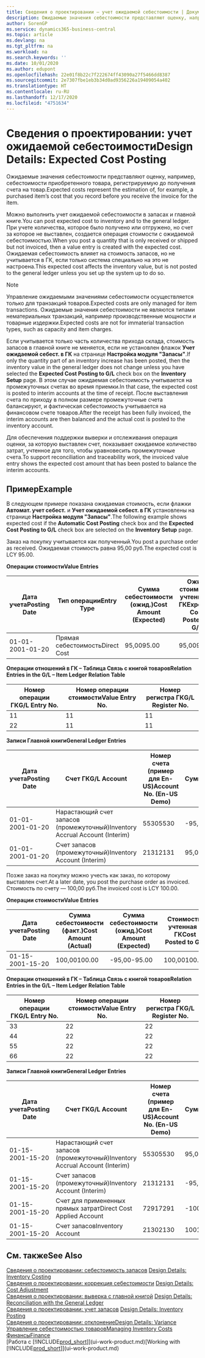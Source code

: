 ```yaml
---
title: Сведения о проектировании — учет ожидаемой себестоимости | Документация Майкрософт
description: Ожидаемые значения себестоимости представляют оценку, например, себестоимости приобретенного товара, регистрируемую до получения счета на товар.
author: SorenGP
ms.service: dynamics365-business-central
ms.topic: article
ms.devlang: na
ms.tgt_pltfrm: na
ms.workload: na
ms.search.keywords: ''
ms.date: 10/01/2020
ms.author: edupont
ms.openlocfilehash: 22e01f8b22c7f222674ff43090a27f5466dd8387
ms.sourcegitcommit: 2e7307fbe1eb3b34d0ad9356226a19409054a402
ms.translationtype: HT
ms.contentlocale: ru-RU
ms.lasthandoff: 12/17/2020
ms.locfileid: "4751634"
---
```

# <a name="design-details-expected-cost-posting"></a><span data-ttu-id="2d02e-103">Сведения о проектировании: учет ожидаемой себестоимости</span><span class="sxs-lookup"><span data-stu-id="2d02e-103">Design Details: Expected Cost Posting</span></span>
<span data-ttu-id="2d02e-104">Ожидаемые значения себестоимости представляют оценку, например, себестоимости приобретенного товара, регистрируемую до получения счета на товар.</span><span class="sxs-lookup"><span data-stu-id="2d02e-104">Expected costs represent the estimation of, for example, a purchased item’s cost that you record before you receive the invoice for the item.</span></span>  

 <span data-ttu-id="2d02e-105">Можно выполнить учет ожидаемой себестоимости в запасах и главной книге.</span><span class="sxs-lookup"><span data-stu-id="2d02e-105">You can post expected cost to inventory and to the general ledger.</span></span> <span data-ttu-id="2d02e-106">При учете количества, которое было получено или отгружено, но счет за которое не выставлен, создается операция стоимости с ожидаемой себестоимостью.</span><span class="sxs-lookup"><span data-stu-id="2d02e-106">When you post a quantity that is only received or shipped but not invoiced, then a value entry is created with the expected cost.</span></span> <span data-ttu-id="2d02e-107">Ожидаемая себестоимость влияет на стоимость запасов, но не учитывается в ГК, если только система специально на это не настроена.</span><span class="sxs-lookup"><span data-stu-id="2d02e-107">This expected cost affects the inventory value, but is not posted to the general ledger unless you set up the system up to do so.</span></span>  

> [!NOTE]  
>  <span data-ttu-id="2d02e-108">Управление ожидаемыми значениями себестоимости осуществляется только для транзакций товаров.</span><span class="sxs-lookup"><span data-stu-id="2d02e-108">Expected costs are only managed for item transactions.</span></span> <span data-ttu-id="2d02e-109">Ожидаемые значения себестоимости не являются типами нематериальных транзакций, например производственные мощности и товарные издержки.</span><span class="sxs-lookup"><span data-stu-id="2d02e-109">Expected costs are not for immaterial transaction types, such as capacity and item charges.</span></span>  

 <span data-ttu-id="2d02e-110">Если учитывается только часть количества прихода склада, стоимость запасов в главной книге не меняется, если не установлен флажок **Учет ожидаемой себест. в ГК** на странице **Настройка модуля "Запасы"**.</span><span class="sxs-lookup"><span data-stu-id="2d02e-110">If only the quantity part of an inventory increase has been posted, then the inventory value in the general ledger does not change unless you have selected the **Expected Cost Posting to G/L** check box on the **Inventory Setup** page.</span></span> <span data-ttu-id="2d02e-111">В этом случае ожидаемая себестоимость учитывается на промежуточных счетах во время приемки.</span><span class="sxs-lookup"><span data-stu-id="2d02e-111">In that case, the expected cost is posted to interim accounts at the time of receipt.</span></span> <span data-ttu-id="2d02e-112">После выставления счета по приходу в полном размере промежуточные счета балансируют, и фактическая себестоимость учитывается на финансовом счете товаров.</span><span class="sxs-lookup"><span data-stu-id="2d02e-112">After the receipt has been fully invoiced, the interim accounts are then balanced and the actual cost is posted to the inventory account.</span></span>  

 <span data-ttu-id="2d02e-113">Для обеспечения поддержки выверки и отслеживания операция оценки, за которую выставлен счет, показывает ожидаемое количество затрат, учтенное для того, чтобы уравновесить промежуточные счета.</span><span class="sxs-lookup"><span data-stu-id="2d02e-113">To support reconciliation and traceability work, the invoiced value entry shows the expected cost amount that has been posted to balance the interim accounts.</span></span>  

## <a name="example"></a><span data-ttu-id="2d02e-114">Пример</span><span class="sxs-lookup"><span data-stu-id="2d02e-114">Example</span></span>  
 <span data-ttu-id="2d02e-115">В следующем примере показана ожидаемая стоимость, если флажки **Автомат. учет себест.** и **Учет ожидаемой себест. в ГК** установлены на странице **Настройка модуля "Запасы"**.</span><span class="sxs-lookup"><span data-stu-id="2d02e-115">The following example shows expected cost if the **Automatic Cost Posting** check box and the **Expected Cost Posting to G/L** check box are selected on the **Inventory Setup** page.</span></span>  

 <span data-ttu-id="2d02e-116">Заказ на покупку учитывается как полученный.</span><span class="sxs-lookup"><span data-stu-id="2d02e-116">You post a purchase order as received.</span></span> <span data-ttu-id="2d02e-117">Ожидаемая стоимость равна 95,00 руб.</span><span class="sxs-lookup"><span data-stu-id="2d02e-117">The expected cost is LCY 95.00.</span></span>  

 <span data-ttu-id="2d02e-118">**Операции стоимости**</span><span class="sxs-lookup"><span data-stu-id="2d02e-118">**Value Entries**</span></span>  

|<span data-ttu-id="2d02e-119">Дата учета</span><span class="sxs-lookup"><span data-stu-id="2d02e-119">Posting Date</span></span>|<span data-ttu-id="2d02e-120">Тип операции</span><span class="sxs-lookup"><span data-stu-id="2d02e-120">Entry Type</span></span>|<span data-ttu-id="2d02e-121">Сумма себестоимости (ожид.)</span><span class="sxs-lookup"><span data-stu-id="2d02e-121">Cost Amount (Expected)</span></span>|<span data-ttu-id="2d02e-122">Ожид. стоимость, учтенная в ГК</span><span class="sxs-lookup"><span data-stu-id="2d02e-122">Expected Cost Posted to G/L</span></span>|<span data-ttu-id="2d02e-123">Ожидаемая себестоимость</span><span class="sxs-lookup"><span data-stu-id="2d02e-123">Expected Cost</span></span>|<span data-ttu-id="2d02e-124">Номер товарной операции</span><span class="sxs-lookup"><span data-stu-id="2d02e-124">Item Ledger Entry No.</span></span>|<span data-ttu-id="2d02e-125">Номер операции</span><span class="sxs-lookup"><span data-stu-id="2d02e-125">Entry No.</span></span>|  
|------------------|----------------|------------------------------|----------------------------------|-------------------|---------------------------|---------------|  
|<span data-ttu-id="2d02e-126">01-01-20</span><span class="sxs-lookup"><span data-stu-id="2d02e-126">01-01-20</span></span>|<span data-ttu-id="2d02e-127">Прямая себестоимость</span><span class="sxs-lookup"><span data-stu-id="2d02e-127">Direct Cost</span></span>|<span data-ttu-id="2d02e-128">95,00</span><span class="sxs-lookup"><span data-stu-id="2d02e-128">95.00</span></span>|<span data-ttu-id="2d02e-129">95,00</span><span class="sxs-lookup"><span data-stu-id="2d02e-129">95.00</span></span>|<span data-ttu-id="2d02e-130">Да</span><span class="sxs-lookup"><span data-stu-id="2d02e-130">Yes</span></span>|<span data-ttu-id="2d02e-131">1</span><span class="sxs-lookup"><span data-stu-id="2d02e-131">1</span></span>|<span data-ttu-id="2d02e-132">1</span><span class="sxs-lookup"><span data-stu-id="2d02e-132">1</span></span>|  

 <span data-ttu-id="2d02e-133">**Операции отношений в ГК – Таблица Связь с книгой товаров**</span><span class="sxs-lookup"><span data-stu-id="2d02e-133">**Relation Entries in the G/L – Item Ledger Relation Table**</span></span>  

|<span data-ttu-id="2d02e-134">Номер операции ГК</span><span class="sxs-lookup"><span data-stu-id="2d02e-134">G/L Entry No.</span></span>|<span data-ttu-id="2d02e-135">Номер операции стоимости</span><span class="sxs-lookup"><span data-stu-id="2d02e-135">Value Entry No.</span></span>|<span data-ttu-id="2d02e-136">Номер регистра ГК</span><span class="sxs-lookup"><span data-stu-id="2d02e-136">G/L Register No.</span></span>|  
|--------------------|---------------------|-----------------------|  
|<span data-ttu-id="2d02e-137">1</span><span class="sxs-lookup"><span data-stu-id="2d02e-137">1</span></span>|<span data-ttu-id="2d02e-138">1</span><span class="sxs-lookup"><span data-stu-id="2d02e-138">1</span></span>|<span data-ttu-id="2d02e-139">1</span><span class="sxs-lookup"><span data-stu-id="2d02e-139">1</span></span>|  
|<span data-ttu-id="2d02e-140">2</span><span class="sxs-lookup"><span data-stu-id="2d02e-140">2</span></span>|<span data-ttu-id="2d02e-141">1</span><span class="sxs-lookup"><span data-stu-id="2d02e-141">1</span></span>|<span data-ttu-id="2d02e-142">1</span><span class="sxs-lookup"><span data-stu-id="2d02e-142">1</span></span>|  

 <span data-ttu-id="2d02e-143">**Записи Главной книги**</span><span class="sxs-lookup"><span data-stu-id="2d02e-143">**General Ledger Entries**</span></span>  

|<span data-ttu-id="2d02e-144">Дата учета</span><span class="sxs-lookup"><span data-stu-id="2d02e-144">Posting Date</span></span>|<span data-ttu-id="2d02e-145">Счет ГК</span><span class="sxs-lookup"><span data-stu-id="2d02e-145">G/L Account</span></span>|<span data-ttu-id="2d02e-146">Номер счета (пример для En-US)</span><span class="sxs-lookup"><span data-stu-id="2d02e-146">Account No. (En-US Demo)</span></span>|<span data-ttu-id="2d02e-147">Сумма</span><span class="sxs-lookup"><span data-stu-id="2d02e-147">Amount</span></span>|<span data-ttu-id="2d02e-148">Номер операции</span><span class="sxs-lookup"><span data-stu-id="2d02e-148">Entry No.</span></span>|  
|------------------|------------------|---------------------------------|------------|---------------|  
|<span data-ttu-id="2d02e-149">01-01-20</span><span class="sxs-lookup"><span data-stu-id="2d02e-149">01-01-20</span></span>|<span data-ttu-id="2d02e-150">Нарастающий счет запасов (промежуточный)</span><span class="sxs-lookup"><span data-stu-id="2d02e-150">Inventory Accrual Account (Interim)</span></span>|<span data-ttu-id="2d02e-151">5530</span><span class="sxs-lookup"><span data-stu-id="2d02e-151">5530</span></span>|<span data-ttu-id="2d02e-152">-95,00</span><span class="sxs-lookup"><span data-stu-id="2d02e-152">-95.00</span></span>|<span data-ttu-id="2d02e-153">2</span><span class="sxs-lookup"><span data-stu-id="2d02e-153">2</span></span>|  
|<span data-ttu-id="2d02e-154">01-01-20</span><span class="sxs-lookup"><span data-stu-id="2d02e-154">01-01-20</span></span>|<span data-ttu-id="2d02e-155">Счет запасов (промежуточный)</span><span class="sxs-lookup"><span data-stu-id="2d02e-155">Inventory Account (Interim)</span></span>|<span data-ttu-id="2d02e-156">2131</span><span class="sxs-lookup"><span data-stu-id="2d02e-156">2131</span></span>|<span data-ttu-id="2d02e-157">95,00</span><span class="sxs-lookup"><span data-stu-id="2d02e-157">95.00</span></span>|<span data-ttu-id="2d02e-158">1</span><span class="sxs-lookup"><span data-stu-id="2d02e-158">1</span></span>|  

 <span data-ttu-id="2d02e-159">Позже заказ на покупку можно учесть как заказ, по которому выставлен счет.</span><span class="sxs-lookup"><span data-stu-id="2d02e-159">At a later date, you post the purchase order as invoiced.</span></span> <span data-ttu-id="2d02e-160">Стоимость по счету — 100,00 руб.</span><span class="sxs-lookup"><span data-stu-id="2d02e-160">The invoiced cost is LCY 100.00.</span></span>  

 <span data-ttu-id="2d02e-161">**Операции стоимости**</span><span class="sxs-lookup"><span data-stu-id="2d02e-161">**Value Entries**</span></span>  

|<span data-ttu-id="2d02e-162">Дата учета</span><span class="sxs-lookup"><span data-stu-id="2d02e-162">Posting Date</span></span>|<span data-ttu-id="2d02e-163">Сумма себестоимости (факт.)</span><span class="sxs-lookup"><span data-stu-id="2d02e-163">Cost Amount (Actual)</span></span>|<span data-ttu-id="2d02e-164">Сумма себестоимости (ожид.)</span><span class="sxs-lookup"><span data-stu-id="2d02e-164">Cost Amount (Expected)</span></span>|<span data-ttu-id="2d02e-165">Стоимость, учтенная в ГК</span><span class="sxs-lookup"><span data-stu-id="2d02e-165">Cost Posted to G/L</span></span>|<span data-ttu-id="2d02e-166">Ожидаемая себестоимость</span><span class="sxs-lookup"><span data-stu-id="2d02e-166">Expected Cost</span></span>|<span data-ttu-id="2d02e-167">Номер товарной операции</span><span class="sxs-lookup"><span data-stu-id="2d02e-167">Item Ledger Entry No.</span></span>|<span data-ttu-id="2d02e-168">Номер операции</span><span class="sxs-lookup"><span data-stu-id="2d02e-168">Entry No.</span></span>|  
|------------------|----------------------------|------------------------------|-------------------------|-------------------|---------------------------|---------------|  
|<span data-ttu-id="2d02e-169">01-15-20</span><span class="sxs-lookup"><span data-stu-id="2d02e-169">01-15-20</span></span>|<span data-ttu-id="2d02e-170">100,00</span><span class="sxs-lookup"><span data-stu-id="2d02e-170">100.00</span></span>|<span data-ttu-id="2d02e-171">-95,00</span><span class="sxs-lookup"><span data-stu-id="2d02e-171">-95.00</span></span>|<span data-ttu-id="2d02e-172">100,00</span><span class="sxs-lookup"><span data-stu-id="2d02e-172">100.00</span></span>|<span data-ttu-id="2d02e-173">Нет</span><span class="sxs-lookup"><span data-stu-id="2d02e-173">No</span></span>|<span data-ttu-id="2d02e-174">1</span><span class="sxs-lookup"><span data-stu-id="2d02e-174">1</span></span>|<span data-ttu-id="2d02e-175">2</span><span class="sxs-lookup"><span data-stu-id="2d02e-175">2</span></span>|  

 <span data-ttu-id="2d02e-176">**Операции отношений в ГК – Таблица Связь с книгой товаров**</span><span class="sxs-lookup"><span data-stu-id="2d02e-176">**Relation Entries in the G/L – Item Ledger Relation Table**</span></span>  

|<span data-ttu-id="2d02e-177">Номер операции ГК</span><span class="sxs-lookup"><span data-stu-id="2d02e-177">G/L Entry No.</span></span>|<span data-ttu-id="2d02e-178">Номер операции стоимости</span><span class="sxs-lookup"><span data-stu-id="2d02e-178">Value Entry No.</span></span>|<span data-ttu-id="2d02e-179">Номер регистра ГК</span><span class="sxs-lookup"><span data-stu-id="2d02e-179">G/L Register No.</span></span>|  
|--------------------|---------------------|-----------------------|  
|<span data-ttu-id="2d02e-180">3</span><span class="sxs-lookup"><span data-stu-id="2d02e-180">3</span></span>|<span data-ttu-id="2d02e-181">2</span><span class="sxs-lookup"><span data-stu-id="2d02e-181">2</span></span>|<span data-ttu-id="2d02e-182">2</span><span class="sxs-lookup"><span data-stu-id="2d02e-182">2</span></span>|  
|<span data-ttu-id="2d02e-183">4</span><span class="sxs-lookup"><span data-stu-id="2d02e-183">4</span></span>|<span data-ttu-id="2d02e-184">2</span><span class="sxs-lookup"><span data-stu-id="2d02e-184">2</span></span>|<span data-ttu-id="2d02e-185">2</span><span class="sxs-lookup"><span data-stu-id="2d02e-185">2</span></span>|  
|<span data-ttu-id="2d02e-186">5</span><span class="sxs-lookup"><span data-stu-id="2d02e-186">5</span></span>|<span data-ttu-id="2d02e-187">2</span><span class="sxs-lookup"><span data-stu-id="2d02e-187">2</span></span>|<span data-ttu-id="2d02e-188">2</span><span class="sxs-lookup"><span data-stu-id="2d02e-188">2</span></span>|  
|<span data-ttu-id="2d02e-189">6</span><span class="sxs-lookup"><span data-stu-id="2d02e-189">6</span></span>|<span data-ttu-id="2d02e-190">2</span><span class="sxs-lookup"><span data-stu-id="2d02e-190">2</span></span>|<span data-ttu-id="2d02e-191">2</span><span class="sxs-lookup"><span data-stu-id="2d02e-191">2</span></span>|  

 <span data-ttu-id="2d02e-192">**Записи Главной книги**</span><span class="sxs-lookup"><span data-stu-id="2d02e-192">**General Ledger Entries**</span></span>  

|<span data-ttu-id="2d02e-193">Дата учета</span><span class="sxs-lookup"><span data-stu-id="2d02e-193">Posting Date</span></span>|<span data-ttu-id="2d02e-194">Счет ГК</span><span class="sxs-lookup"><span data-stu-id="2d02e-194">G/L Account</span></span>|<span data-ttu-id="2d02e-195">Номер счета (пример для En-US)</span><span class="sxs-lookup"><span data-stu-id="2d02e-195">Account No. (En-US Demo)</span></span>|<span data-ttu-id="2d02e-196">Сумма</span><span class="sxs-lookup"><span data-stu-id="2d02e-196">Amount</span></span>|<span data-ttu-id="2d02e-197">Номер операции</span><span class="sxs-lookup"><span data-stu-id="2d02e-197">Entry No.</span></span>|  
|------------------|------------------|---------------------------------|------------|---------------|  
|<span data-ttu-id="2d02e-198">01-15-20</span><span class="sxs-lookup"><span data-stu-id="2d02e-198">01-15-20</span></span>|<span data-ttu-id="2d02e-199">Нарастающий счет запасов (промежуточный)</span><span class="sxs-lookup"><span data-stu-id="2d02e-199">Inventory Accrual Account (Interim)</span></span>|<span data-ttu-id="2d02e-200">5530</span><span class="sxs-lookup"><span data-stu-id="2d02e-200">5530</span></span>|<span data-ttu-id="2d02e-201">95,00</span><span class="sxs-lookup"><span data-stu-id="2d02e-201">95.00</span></span>|<span data-ttu-id="2d02e-202">4</span><span class="sxs-lookup"><span data-stu-id="2d02e-202">4</span></span>|  
|<span data-ttu-id="2d02e-203">01-15-20</span><span class="sxs-lookup"><span data-stu-id="2d02e-203">01-15-20</span></span>|<span data-ttu-id="2d02e-204">Счет запасов (промежуточный)</span><span class="sxs-lookup"><span data-stu-id="2d02e-204">Inventory Account (Interim)</span></span>|<span data-ttu-id="2d02e-205">2131</span><span class="sxs-lookup"><span data-stu-id="2d02e-205">2131</span></span>|<span data-ttu-id="2d02e-206">-95,00</span><span class="sxs-lookup"><span data-stu-id="2d02e-206">-95.00</span></span>|<span data-ttu-id="2d02e-207">3</span><span class="sxs-lookup"><span data-stu-id="2d02e-207">3</span></span>|  
|<span data-ttu-id="2d02e-208">01-15-20</span><span class="sxs-lookup"><span data-stu-id="2d02e-208">01-15-20</span></span>|<span data-ttu-id="2d02e-209">Счет для примененных прямых затрат</span><span class="sxs-lookup"><span data-stu-id="2d02e-209">Direct Cost Applied Account</span></span>|<span data-ttu-id="2d02e-210">7291</span><span class="sxs-lookup"><span data-stu-id="2d02e-210">7291</span></span>|<span data-ttu-id="2d02e-211">-100</span><span class="sxs-lookup"><span data-stu-id="2d02e-211">-100</span></span>|<span data-ttu-id="2d02e-212">6</span><span class="sxs-lookup"><span data-stu-id="2d02e-212">6</span></span>|  
|<span data-ttu-id="2d02e-213">01-15-20</span><span class="sxs-lookup"><span data-stu-id="2d02e-213">01-15-20</span></span>|<span data-ttu-id="2d02e-214">Счет запасов</span><span class="sxs-lookup"><span data-stu-id="2d02e-214">Inventory Account</span></span>|<span data-ttu-id="2d02e-215">2130</span><span class="sxs-lookup"><span data-stu-id="2d02e-215">2130</span></span>|<span data-ttu-id="2d02e-216">100</span><span class="sxs-lookup"><span data-stu-id="2d02e-216">100</span></span>|<span data-ttu-id="2d02e-217">5</span><span class="sxs-lookup"><span data-stu-id="2d02e-217">5</span></span>|  

## <a name="see-also"></a><span data-ttu-id="2d02e-218">См. также</span><span class="sxs-lookup"><span data-stu-id="2d02e-218">See Also</span></span>
 <span data-ttu-id="2d02e-219">[Сведения о проектировании: себестоимость запасов](design-details-inventory-costing.md) </span><span class="sxs-lookup"><span data-stu-id="2d02e-219">[Design Details: Inventory Costing](design-details-inventory-costing.md) </span></span>  
 <span data-ttu-id="2d02e-220">[Сведения о проектировании: коррекция себестоимости](design-details-cost-adjustment.md) </span><span class="sxs-lookup"><span data-stu-id="2d02e-220">[Design Details: Cost Adjustment](design-details-cost-adjustment.md) </span></span>  
 <span data-ttu-id="2d02e-221">[Сведения о проектировании: выверка с главной книгой](design-details-reconciliation-with-the-general-ledger.md) </span><span class="sxs-lookup"><span data-stu-id="2d02e-221">[Design Details: Reconciliation with the General Ledger](design-details-reconciliation-with-the-general-ledger.md) </span></span>  
 <span data-ttu-id="2d02e-222">[Сведения о проектировании: учет запасов](design-details-inventory-posting.md) </span><span class="sxs-lookup"><span data-stu-id="2d02e-222">[Design Details: Inventory Posting](design-details-inventory-posting.md) </span></span>  
 [<span data-ttu-id="2d02e-223">Сведения о проектировании: отклонение</span><span class="sxs-lookup"><span data-stu-id="2d02e-223">Design Details: Variance</span></span>](design-details-variance.md)  
 [<span data-ttu-id="2d02e-224">Управление себестоимостью товаров</span><span class="sxs-lookup"><span data-stu-id="2d02e-224">Managing Inventory Costs</span></span>](finance-manage-inventory-costs.md)  
 [<span data-ttu-id="2d02e-225">Финансы</span><span class="sxs-lookup"><span data-stu-id="2d02e-225">Finance</span></span>](finance.md)  
 <span data-ttu-id="2d02e-226">[Работа с [!INCLUDE[prod_short](includes/prod_short.md)]](ui-work-product.md)</span><span class="sxs-lookup"><span data-stu-id="2d02e-226">[Working with [!INCLUDE[prod_short](includes/prod_short.md)]](ui-work-product.md)</span></span>

